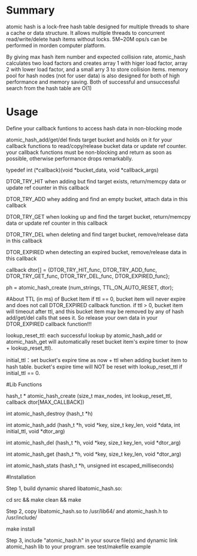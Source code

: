 # Summary
atomic hash is a lock-free hash table designed for multiple threads to share a cache or data structure. It allows multiple threads to concurrent read/write/delete hash items without locks. 5M~20M ops/s can be performed in morden computer platform.

By giving max hash item number and expected collision rate, atomic_hash calculates two load factors and creates array 1 with higer load factor, array 2 with lower load factor, and a small arry 3 to store collision items. memory pool for hash nodes (not for user data) is also designed for both of high performance and memory saving. Both of successful and unsuccessful search from the hash table are O(1)

# Usage
Define your callback funtions to access hash data in non-blocking mode

atomic_hash_add/get/del finds target bucket and holds on it for your callback functions to read/copy/release bucket data or update ref counter. your callback functions must be non-blocking and return as soon as possible, otherwise performance drops remarkablly.

typedef int (*callback)(void *bucket_data, void *callback_args)

DTOR_TRY_HIT when adding but find target exists, return/memcpy data or update ref counter in this callback

DTOR_TRY_ADD whey adding and find an empty bucket, attach data in this callback

DTOR_TRY_GET when looking up and find the target bucket, return/memcpy data or update ref counter in this callback

DTOR_TRY_DEL when deleting and find target bucket, remove/release data in this callback

DTOR_EXPIRED when detecting an expired bucket, remove/release data in this callback

callback dtor[] = {DTOR_TRY_HIT_func, DTOR_TRY_ADD_func, DTOR_TRY_GET_func, DTOR_TRY_DEL_func, DTOR_EXPIRED_func};

ph = atomic_hash_create (num_strings, TTL_ON_AUTO_RESET, dtor);

#About TTL (in ms) of Bucket Item
if ttl == 0, bucket item will never expire and does not call DTOR_EXPIRED callback function. if ttl > 0, bucket item will timeout after ttl, and this bucket item may be removed by any of hash add/get/del calls that sees it. So release your own data in your DTOR_EXPIRED callback function!!!

lookup_reset_ttl: each successful lookup by atomic_hash_add or atomic_hash_get will automatically reset bucket item's expire timer to (now + lookup_reset_ttl).

initial_ttl：set bucket's expire time as now + ttl when adding bucket item to hash table. bucket's expire time will NOT be reset with lookup_reset_ttl if initial_ttl == 0.

#Lib Functions

hash_t * atomic_hash_create (size_t max_nodes, int lookup_reset_ttl, callback dtor[MAX_CALLBACK])

int atomic_hash_destroy (hash_t *h)

int atomic_hash_add (hash_t *h, void *key, size_t key_len, void *data, int initial_ttl, void *dtor_arg)

int atomic_hash_del (hash_t *h, void *key, size_t key_len, void *dtor_arg)

int atomic_hash_get (hash_t *h, void *key, size_t key_len, void *dtor_arg)

int atomic_hash_stats (hash_t *h, unsigned int escaped_milliseconds)


#Installation

Step 1, build dynamic shared libatomic_hash.so: 

cd src && make clean && make


Step 2, copy libatomic_hash.so to /usr/lib64/ and atomic_hash.h to /usr/include/

make install


Step 3, include "atomic_hash.h" in your source file(s) and dynamic link atomic_hash lib to your program. see test/makefile example
